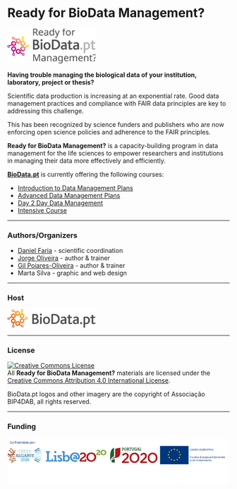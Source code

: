 # Ready for BioData Management?

<img src="./Files/r4bdm.svg" alt="Ready for BioData Management?" width="200px"><br>

**Having trouble managing the biological data of your institution, laboratory, project or thesis?**


Scientific data production is increasing at an exponential rate. Good data management practices and compliance with FAIR data principles are key to addressing this challenge.

This has been recognized by science funders and publishers who are now enforcing open science policies and adherence to the FAIR principles.

**Ready for BioData Management?** is a capacity-building program in data management for the life sciences to empower researchers and institutions in managing their data more effectively and efficiently.

[**BioData.pt**](http://www.biodata.pt/) is currently offering the following courses:
* [Introduction to Data Management Plans](Intro%20to%20DMPs)
* [Advanced Data Management Plans](Advanced%20DMPs)
* [Day 2 Day Data Management](Day%202%20Day%20Data%20Management)
* [Intensive Course](Intensive%20Course)
---
### Authors/Organizers
* [Daniel Faria](https://github.com/DanFaria) - scientific coordination
* [Jorge Oliveira](https://github.com/oliveirajorge88)  - author & trainer
* [Gil Poiares-Oliveira](https://github.com/GilOliveira)  - author & trainer
* Marta Silva - graphic and web design

---
### Host
<a href="https://biodata.pt/"><img src="./Files/BioDataPT.svg" alt="BioData.pt" width="200px"></a>

---

### License
<a rel="license" href="http://creativecommons.org/licenses/by/4.0/"><img alt="Creative Commons License" style="border-width:0" src="https://i.creativecommons.org/l/by/4.0/88x31.png" /></a><br />All **Ready for BioData Management?** materials are licensed under the  <a rel="license" href="http://creativecommons.org/licenses/by/4.0/">Creative Commons Attribution 4.0 International License</a>.

BioData.pt logos and other imagery are the copyright of Associação BIP4DAB, all rights reserved.

---
### Funding
<img src="./Files/parceiros.png" width="500px">
